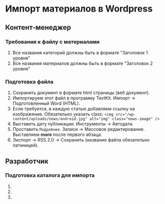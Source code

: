 # Импорт материалов в Wordpress

## Контент-менеджер

### Требования к файлу с материалами
1. Все названия категорий должны быть в формате "Заголовок 1 уровня"
2. Все названия материалов должны быть в формате "Заголовок 2 уровня"

### Подготовка файла
1. Сохранить документ в формате html страницы (веб документ).
2. Импортируем этот файл в программу TextKit. Импорт &rarr; Подготовленный Word (HTML).
3. Если требуется, в каждую статью добавляем ссылку на изображение. Обязателько указать class: `<img src="/wp-content/uploads/news/android.jpg" alt="img" class="news-image" />`
4. Выставить дату публикации. Инструменты &rarr; Автодата.
5. Проставить `Подробнее`. Записи &rarr; Массовое редактирование. Выставляем **more** после первого абзаца.
6. Экспорт &rarr; RSS 2.0 &rarr; Сохранить (название файла обязательно латиницей).


## Разработчик

### Подготовка каталога для импорта
1.
2.
3.
